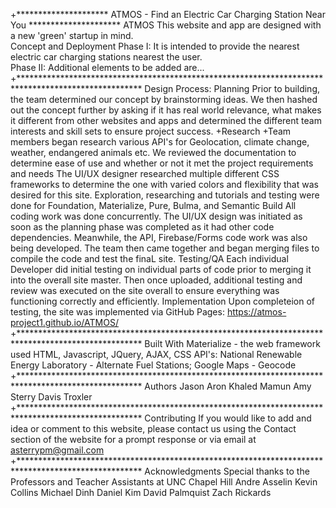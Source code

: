 +*********************  ATMOS - Find an Electric Car Charging Station Near You  ********************* 
ATMOS
This website and app are designed with a new 'green' startup in mind.  
Concept and Deployment
Phase I:
It is intended to provide the nearest electric car charging stations nearest the user.  
Phase II:
Additional elements to be added are...<!--fill in next steps here-->
+****************************************************************************************************
Design Process:
Planning
Prior to building, the team determined our concept by brainstorming ideas.  We then hashed out the concept further by asking if it has real world relevance, what makes it different from other websites and apps and determined the different team interests and skill sets to ensure project success.
+Research
+Team members began research various API's for Geolocation, climate change, weather, endangered animals etc.  We reviewed the documentation to determine ease of use and whether or not it met the project requirements and needs
The UI/UX designer researched multiple different CSS frameworks to determine the one with varied colors and flexibility that was desired for this site.  Exploration, researching and tutorials and testing were done for Foundation, Materialize, Pure, Bulma, and Semantic
Build
All coding work was done concurrently.  The UI/UX design was initiated as soon as the planning phase was completed as it had other code dependencies.  Meanwhile, the API, Firebase/Forms code work was also being developed.  The team then came together and began merging files to compile the code and test the finaL site.
Testing/QA
Each individual Developer did initial testing on individual parts of code prior to merging it into the overall site master.  Then once uploaded, additional testing and review was executed on the site overall to ensure everything was functioning correctly and efficiently.
Implementation
Upon completeion of testing, the site was implemented via GitHub Pages: https://atmos-project1.github.io/ATMOS/
+****************************************************************************************************
Built With
Materialize - the web framework used
HTML, Javascript, JQuery, AJAX, CSS 
API's: National Renewable Energy Laboratory - Alternate Fuel Stations; Google Maps - Geocode
+****************************************************************************************************
Authors
Jason Aron 
Khaled Mamun 
Amy Sterry 
Davis Troxler
+****************************************************************************************************
Contributing
If you would like to add and idea or comment to this website, please contact us using the Contact section of the website for a prompt response or via email at asterrypm@gmail.com
+****************************************************************************************************
Acknowledgments
Special thanks to the Professors and Teacher Assistants at UNC Chapel Hill
Andre Asselin
Kevin Collins
Michael Dinh
Daniel Kim
David Palmquist
Zach Rickards